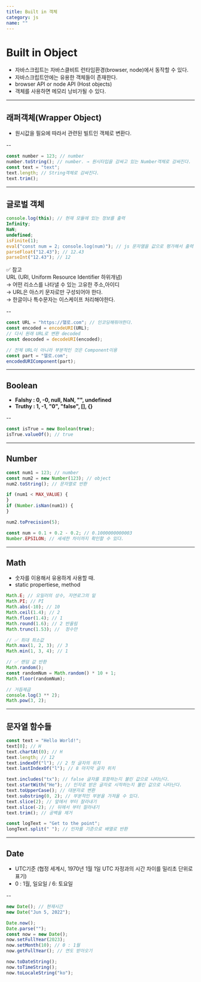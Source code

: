 ```yaml
---
title: Built in 객체
category: js
name: ""
---
```


# Built in Object

- 자바스크립트는 자바스클비트 런타임환경(browser, node)에서 동작할 수 있다.
- 자바스크립트안에는 유용한 객체들이 존재한다.
- browser API or node API (Host objects)
- 객체를 사용하면 메모리 낭비가될 수 있다.

---

## 래퍼객체(Wrapper Object)

- 원시값을 필요에 따라서 관련된 빌트인 객체로 변환다.

-- <br />

```javascript
const number = 123; // number
number.toString(); // number. → 원시타입을 감싸고 있는 Number객체로 감싸진다.
const text = "text";
text.length; // String객체로 감싸진다.
text.trim();
```

---

## 글로벌 객체

```javascript
console.log(this); // 현재 모듈에 있는 정보를 출력
Infinity;
NaN;
undefined;
isFinite(1);
eval("const num = 2; console.log(num)"); // js 문자열을 값으로 평가해서 출력
parseFloat("12.43"); // 12.43
parseInt("12.43"); // 12
```

✅ 참고  
URL (URI, Uniform Resource Identifier 하위개념)  
→ 어떤 리소스를 나타낼 수 있는 고유한 주소,아이디  
→ URL은 아스키 문자로만 구성되어야 한다.  
→ 한글이나 특수문자는 이스케이프 처리해야한다.

-- <br />

```javascript
const URL = "https://핼로.com"; // 인코딩해줘야한다.
const encoded = encodeURI(URL);
// 다시 원래 URL로 변환 decoded
const deocoded = decodeURI(encoded);

// 전체 URL이 아니라 부분적인 것은 Component이용
const part = "헬로.com";
encodedURIComponent(part);
```

---

## Boolean

- **Falshy : 0, -0, null, NaN, "", undefined**
- **Truthy : 1, -1, "0", "false", [], {}**

-- <br />

```javascript
const isTrue = new Boolean(true);
isTrue.valueOf(); // true
```

---

## Number

```javascript
const num1 = 123; // number
const num2 = new Number(123); // object
num2.toString(); // 문자열로 반환

if (num1 < MAX_VALUE) {
}
if (Number.isNan(num1)) {
}

num2.toPrecision(5);

const num = 0.1 + 0.2 - 0.2; // 0.1000000000003
Number.EPSILON; // 세세한 차이까지 확인할 수 있다.
```

---

## Math

- 숫자를 이용해서 유용하게 사용할 때.
- static propertiese, method

```javascript
Math.E; // 오일러의 상수, 자연로그의 밑
Math.PI; // PI
Math.abs(-10); // 10
Math.ceil(1.4); // 2
Math.floor(1.4); // 1
Math.round(1.6); // 2 반올림
Math.trunc(1.53); //  정수만

// ✅ 최대 최소값
Math.max(1, 2, 3); // 3
Math.min(1, 3, 4); // 1

// ✅ 랜덤 값 반환
Math.random();
const randomNum = Math.random() * 10 + 1;
Math.floor(randomNum);

// 거듭제곱
console.log(3 ** 2);
Math.pow(3, 2);
```

---

## 문자열 함수들

```javascript
const text = "Hello World!";
text[0]; // H
text.chartAt(0); // H
text.length; // 12
text.indexOf("l"); // 2 첫 글자의 위치
text.lastIndexOf("l"); // 8 마지막 글자 위치

text.includes("tx"); // false 글자를 포함하는지 불린 값으로 나타난다.
text.startWith("He"); // 인자로 받은 글자로 시작하는지 불린 값으로 나타난다.
text.toUpperCase(); // 대분자로 변환
text.substring(0, 2); // 부분적인 부분을 가져올 수 있다.
text.slice(2); // 앞에서 부터 잘라내기
text.slice(-2); // 뒤에서 부터 잘라내기
text.trim(); // 공백을 제거

const logText = "Get to the point";
longText.split(" "); // 인자를 기준으로 배열로 반환
```

---

## Date

- UTC기준 (협정 세계시, 1970년 1월 1일 UTC 자정과의 시간 차이를 밀리초 단위로 표기)
- 0 : 1월, 일요일 / 6: 토요일

-- <br />

```javascript
new Date(); // 현재시간
new Date("Jun 5, 2022");

Date.now();
Date.parse("");
const now = new Date();
now.setFullYear(2023);
now.setMonth(10); // 0 : 1월
now.getFullYear(); // 연도 받아오기

now.toDateString();
now.toTimeString();
now.toLocaleString("ko");
```
